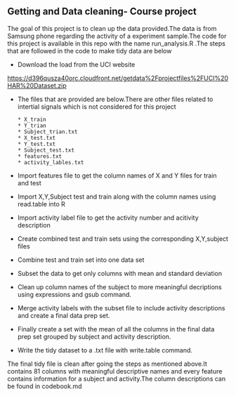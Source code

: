 ## Getting and Data cleaning- Course project

The goal of this project is to clean up the data provided.The data is from Samsung phone regarding the activity of a experiment sample.The code for this project is available in this repo with the name run_analysis.R .The steps that are followed in the code to make tidy data are below

* Download the load from the UCI website

https://d396qusza40orc.cloudfront.net/getdata%2Fprojectfiles%2FUCI%20HAR%20Dataset.zip 
  
* The files that are provided are below.There are other files related to intertial signals which is not considered for this project

      * X_train
      * Y_trian
      * Subject_trian.txt
      * X_test.txt
      * Y_test.txt
      * Subject_test.txt
      * features.txt
      * activity_lables.txt

* Import features file to get the column names of X and Y files for train and test
* Import X,Y,Subject test and train along with the column names using read.table into R 
* Import activity label file to get the activity number and acitivity description
* Create combined test and train sets using the corresponding X,Y,subject files
* Combine test and train set into one data set
* Subset the data to get only columns with mean and standard deviation
* Clean up column names of the subject to more meaningful decriptions using expressions and gsub command.
* Merge activity labels with the subset file to include activity descriptions and create a final data prep set.
* Finally create a set with the mean of all the columns in the final data prep set grouped by subject and activity description.
* Write the tidy dataset to a .txt file with write.table command.


The final tidy file is clean after going the steps as mentioned above.It contains 81 columns with meaningful descriptive names and every feature contains information for a subject and activity.The column descriptions can be found in codebook.md

